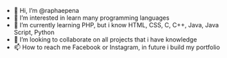 - 👋 Hi, I’m @raphaepena
- 👀 I’m interested in learn many programming languages
- 🌱 I’m currently learning PHP, but i know HTML, CSS, C, C++, Java, Java Script, Python 
- 💞️ I’m looking to collaborate on all projects that i have knowledge
- 📫 How to reach me Facebook or Instagram, in future i build my portfolio

<!---
raphaepena/raphaepena is a ✨ special ✨ repository because its `README.md` (this file) appears on your GitHub profile.
You can click the Preview link to take a look at your changes.
--->
